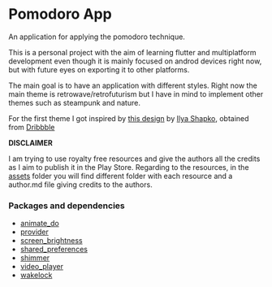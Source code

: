 # Pomodoro App

An application for applying the pomodoro technique.

This is a personal project with the aim of learning flutter and multiplatform development even though it is mainly focused on androd devices right now, but with future eyes on exporting it to other platforms.

The main goal is to have an application with different styles. Right now the main theme is retrowave/retrofuturism but I have in mind to implement other themes such as steampunk and nature.

For the first theme I got inspired by [this design](https://dribbble.com/shots/14601636-retrowave) by [Ilya Shapko](https://dribbble.com/Shapko), obtained from [Dribbble](https://dribbble.com)


**DISCLAIMER**

I am trying to use royalty free resources and give the authors all the credits as I aim to publish it in the Play Store. Regarding to the resources, in the [assets](https://github.com/IvanLpJc/Flutter-PomodoroApp/tree/main/assets) folder you will find different folder with each resource and a author.md file giving credits to the authors.

### Packages and dependencies
- [animate_do](https://pub.dev/packages/animate_do)
- [provider](https://pub.dev/packages/provider)
- [screen_brightness](https://pub.dev/packages/screen_brightness)
- [shared_preferences](https://pub.dev/packages/shared_preferences)
- [shimmer](https://pub.dev/packages/shimmer)
- [video_player](https://pub.dev/packages/video_player)
- [wakelock](https://pub.dev/packages/wakelock)